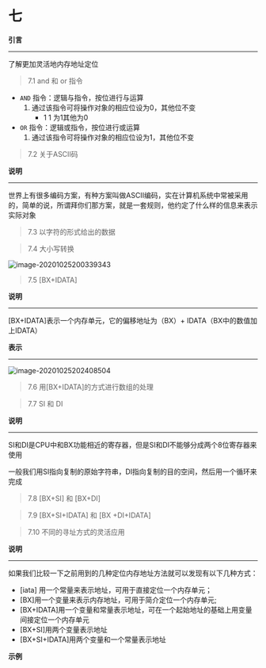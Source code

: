 # 七

**引言**

---

了解更加灵活地内存地址定位

> 7.1 and 和 or 指令

* `AND` 指令：逻辑与指令，按位进行与运算
  1. 通过该指令可将操作对象的相应位设为0，其他位不变
     * 1 1 为1其他为0
* `OR` 指令：逻辑或指令，按位进行或运算
  1. 通过该指令可将操作对象的相应位设为1，其他位不变

> 7.2 关于ASCII码

**说明**

---

世界上有很多编码方案，有种方案叫做ASCII编码，实在计算机系统中常被采用的，简单的说，所谓拜你们那方案，就是一套规则，他约定了什么样的信息来表示实际对象

> 7.3 以字符的形式给出的数据



> 7.4 大小写转换

![image-20201025200339343](C:\Users\Z-X-L\AppData\Roaming\Typora\typora-user-images\image-20201025200339343.png)

> 7.5 [BX+IDATA]

**说明**

----

[BX+IDATA]表示一个内存单元，它的偏移地址为（BX）+ IDATA（BX中的数值加上IDATA）

**表示**

---

![image-20201025202408504](C:\Users\Z-X-L\AppData\Roaming\Typora\typora-user-images\image-20201025202408504.png)



> 7.6 用[BX+IDATA]的方式进行数组的处理



> 7.7 SI 和 DI

**说明**

---

SI和DI是CPU中和BX功能相近的寄存器，但是SI和DI不能够分成两个8位寄存器来使用

一般我们用SI指向复制的原始字符串，DI指向复制的目的空间，然后用一个循环来完成

> 7.8 [BX+SI] 和 [BX+DI]



> 7.9 [BX+SI+IDATA] 和 [BX +DI+IDATA]





> 7.10 不同的寻址方式的灵活应用

**说明**

---

如果我们比较一下之前用到的几种定位内存地址方法就可以发现有以下几种方式：

* [iata] 用一个常量来表示地址，可用于直接定位一个内存单元；
* [BX]用一个变量来表示内存地址，可用于简介定位一个内存单元;
* [BX+IDATA]用一个变量和常量表示地址，可在一个起始地址的基础上用变量间接定位一个内存单元
* [BX+SI]用两个变量表示地址
* [BX+SI+IDATA]用两个变量和一个常量表示地址

**示例**






















